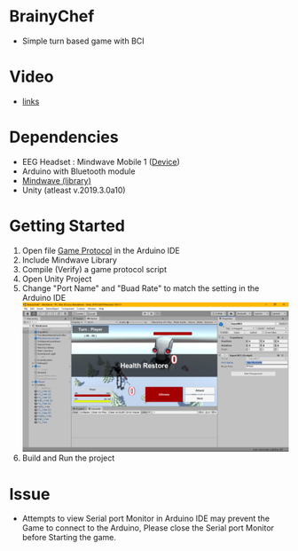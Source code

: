 # BrainyChef
- Simple turn based game with BCI

# Video
- [links](https://youtu.be/15v5o27n-p4)

# Dependencies
- EEG Headset : Mindwave Mobile 1 ([Device](https://store.neurosky.com/))
- Arduino with Bluetooth module
- [Mindwave (library)](https://github.com/orgicus/Mindwave)
- Unity (atleast v.2019.3.0a10)

# Getting Started
1. Open file [Game Protocol](Arduino/BCI_game_protocol1.5_edit.ino) in the Arduino IDE
2. Include Mindwave Library
3. Compile (Verify) a game protocol script
4. Open Unity Project
5. Change "Port Name" and "Buad Rate" to match the setting in the Arduino IDE
![InputBCI Component Setting](Screenshot/InputBCI.png)
6. Build and Run the project

# Issue
 - Attempts to view Serial port Monitor in Arduino IDE may prevent the Game to connect to the Arduino, Please close the Serial port Monitor before Starting the game.
